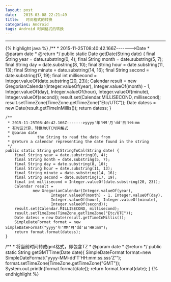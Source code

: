 ```yaml
---
layout: post
date:   2015-03-08 22:21:49
title:   时间格式的转换
categories: Android
tags: Android 时间格式的转换
---
```




---

{% highlight java %}
/**
     * 2015-11-25T08:40:42.166Z------->Date
     * @param date
     * @return
     */
    public static Date getDate(String date) {
        final String year = date.substring(0, 4);
        final String month = date.substring(5, 7);
        final String day = date.substring(8, 10);
        final String hour = date.substring(11, 13);
        final String minute = date.substring(14, 16);
        final String second = date.substring(17, 19);
        final int millisecond = Integer.valueOf(date.substring(20, 23));
        Calendar result =
                new GregorianCalendar(Integer.valueOf(year),
                        Integer.valueOf(month) - 1, Integer.valueOf(day),
                        Integer.valueOf(hour), Integer.valueOf(minute),
                        Integer.valueOf(second));
        result.set(Calendar.MILLISECOND, millisecond);
        result.setTimeZone(TimeZone.getTimeZone("Etc/UTC"));
        Date datess = new Date(result.getTimeInMillis());
        return datess;
    }

    /**
     * 2015-11-25T08:40:42.166Z------->yyyy'年'MM'月'dd'日'HH:mm
     * 有时区计算，转换为UTC时间格式
     * @param date
     *            the String to read the date from
     * @return a calendar representing the date found in the string
     */
    public static String getStringToCal(String date) {
        final String year = date.substring(0, 4);
        final String month = date.substring(5, 7);
        final String day = date.substring(8, 10);
        final String hour = date.substring(11, 13);
        final String minute = date.substring(14, 16);
        final String second = date.substring(17, 19);
        final int millisecond = Integer.valueOf(date.substring(20, 23));
        Calendar result =
                new GregorianCalendar(Integer.valueOf(year),
                        Integer.valueOf(month) - 1, Integer.valueOf(day),
                        Integer.valueOf(hour), Integer.valueOf(minute),
                        Integer.valueOf(second));
        result.set(Calendar.MILLISECOND, millisecond);
        result.setTimeZone(TimeZone.getTimeZone("Etc/UTC"));
        Date datess = new Date(result.getTimeInMillis());
        SimpleDateFormat format = new SimpleDateFormat("yyyy'年'MM'月'dd'日'HH:mm");
        return format.format(datess);
    }

/**
     * 将当前时间转成gmt格式，即包含TZ
     * @param date
     * @return
     */
    public static String getGMTTime(Date date){
        SimpleDateFormat format=new SimpleDateFormat("yyyy-MM-dd'T'HH:mm:ss.sss'Z'");
        format.setTimeZone(TimeZone.getTimeZone("GMT"));
        System.out.println(format.format(date));
        return format.format(date);
    }
{% endhighlight %}




